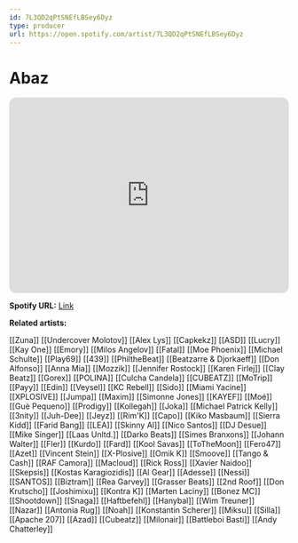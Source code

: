 ```yaml
---
id: 7L3QD2qPtSNEfLBSey6Dyz
type: producer
url: https://open.spotify.com/artist/7L3QD2qPtSNEfLBSey6Dyz
---
```

# Abaz

<iframe style="border-radius:12px" src="https://open.spotify.com/embed/artist/7L3QD2qPtSNEfLBSey6Dyz" width="100%" height="352" frameBorder="0" allowfullscreen="" allow="autoplay; clipboard-write; encrypted-media; fullscreen; picture-in-picture" loading="lazy"></iframe>

**Spotify URL:** [Link](https://open.spotify.com/artist/7L3QD2qPtSNEfLBSey6Dyz)

**Related artists:**

[[Zuna]]
[[Undercover Molotov]]
[[Alex Lys]]
[[Capkekz]]
[[ASD]]
[[Lucry]]
[[Kay One]]
[[Emory]]
[[Milos Angelov]]
[[Fatal]]
[[Moe Phoenix]]
[[Michael Schulte]]
[[Play69]]
[[439]]
[[PhiltheBeat]]
[[Beatzarre & Djorkaeff]]
[[Don Alfonso]]
[[Anna Mia]]
[[Mozzik]]
[[Jennifer Rostock]]
[[Karen Firlej]]
[[Clay Beatz]]
[[Gorex]]
[[POLINA]]
[[Culcha Candela]]
[[CUBEATZ]]
[[MoTrip]]
[[Payy]]
[[Edin]]
[[Veysel]]
[[KC Rebell]]
[[Sido]]
[[Miami Yacine]]
[[XPLOSIVE]]
[[Jumpa]]
[[Maxim]]
[[Simonne Jones]]
[[KAYEF]]
[[Moé]]
[[Guè Pequeno]]
[[Prodigy]]
[[Kollegah]]
[[Joka]]
[[Michael Patrick Kelly]]
[[3nity]]
[[Juh-Dee]]
[[Jeyz]]
[[Rim'K]]
[[Capo]]
[[Kiko Masbaum]]
[[Sierra Kidd]]
[[Farid Bang]]
[[LEA]]
[[Skinny Al]]
[[Nico Santos]]
[[DJ Desue]]
[[Mike Singer]]
[[Laas Unltd.]]
[[Darko Beats]]
[[Simes Branxons]]
[[Johann Walter]]
[[Fler]]
[[Kurdo]]
[[Fard]]
[[Kool Savas]]
[[ToTheMoon]]
[[Fero47]]
[[Azet]]
[[Vincent Stein]]
[[X-Plosive]]
[[Omik K]]
[[Smoove]]
[[Tango & Cash]]
[[RAF Camora]]
[[Macloud]]
[[Rick Ross]]
[[Xavier Naidoo]]
[[Skepsis]]
[[Kostas Karagiozidis]]
[[Al Gear]]
[[Adesse]]
[[Nessi]]
[[SANTOS]]
[[Biztram]]
[[Rea Garvey]]
[[Grasser Beats]]
[[2nd Roof]]
[[Don Krutscho]]
[[Joshimixu]]
[[Kontra K]]
[[Marten Laciny]]
[[Bonez MC]]
[[Shootdown]]
[[Snaga]]
[[Haftbefehl]]
[[Hanybal]]
[[Wim Treuner]]
[[Nazar]]
[[Antonia Rug]]
[[Noah]]
[[Konstantin Scherer]]
[[Miksu]]
[[Silla]]
[[Apache 207]]
[[Azad]]
[[Cubeatz]]
[[Milonair]]
[[Battleboi Basti]]
[[Andy Chatterley]]
